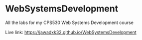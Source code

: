 # WebSystemsDevelopment
All the labs for my CPS530 Web Systems Development course

Live link: https://jawadxk32.github.io/WebSystemsDevelopment
